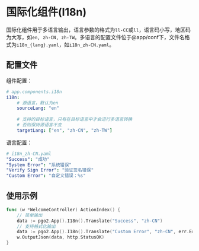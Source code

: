# 国际化组件(I18n)

国际化组件用于多语言输出，语言参数的格式为`ll-CC`或`ll`，语言码小写，地区码为大写，如`en, zh-CN, zh-TW`。多语言的配置文件位于@app/conf下，文件名格式为`i18n_{lang}.yaml`，如`i18n_zh-CN.yaml`。

## 配置文件

组件配置：
```yaml
# app.components.i18n
i18n:
    # 源语言，默认为en
    sourceLang: "en"
    
    # 支持的目标语言，只有在目标语言中才会进行多语言转换
    # 否则保持源语言不变
    targetLang: ["en", "zh-CN", "zh-TW"]
```

语言配置：
```yaml
# i18n_zh-CN.yaml
"Success": "成功"
"System Error": "系统错误"
"Verify Sign Error": "验证签名错误"
"Custom Error": "自定义错误：%s"
```

## 使用示例

```go
func (w *WelcomeController) ActionIndex() {
    // 简单输出
    data := pgo2.App().I18n().Translate("Success", "zh-CN")
    // 支持格式化输出
    data := pgo2.App().I18n().Translate("Custom Error", "zh-CN", err.Error())
    w.OutputJson(data, http.StatusOK)
}
```

